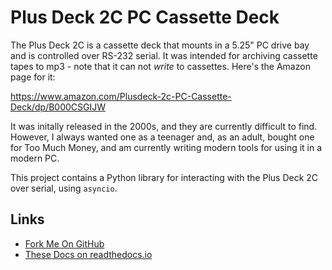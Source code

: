 # Plus Deck 2C PC Cassette Deck

The Plus Deck 2C is a cassette deck that mounts in a 5.25" PC drive bay and is controlled over RS-232 serial. It was intended for archiving cassette tapes to mp3 - note that it can not *write* to cassettes. Here's the Amazon page for it:

<https://www.amazon.com/Plusdeck-2c-PC-Cassette-Deck/dp/B000CSGIJW>

It was initally released in the 2000s, and they are currently difficult to find. However, I always wanted one as a teenager and, as an adult, bought one for Too Much Money, and am currently writing modern tools for using it in a modern PC.

This project contains a Python library for interacting with the Plus Deck 2C
over serial, using `asyncio`.

## Links

* [Fork Me On GitHub](https://github.com/jfhbrook/plusdeck)
* [These Docs on readthedocs.io](https://plusdeck.rtfd.io)
